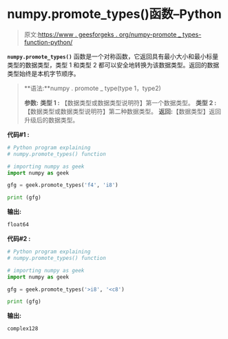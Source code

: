 # numpy.promote_types()函数–Python

> 原文:[https://www . geesforgeks . org/numpy-promote _ types-function-python/](https://www.geeksforgeeks.org/numpy-promote_types-function-python/)

**`numpy.promote_types()`** 函数是一个对称函数，它返回具有最小大小和最小标量类型的数据类型，类型 1 和类型 2 都可以安全地转换为该数据类型。返回的数据类型始终是本机字节顺序。

> **语法:**numpy . promote _ type(type 1，type2)
> 
> **参数:**
> **类型 1 :** 【数据类型或数据类型说明符】第一个数据类型。
> **类型 2 :** 【数据类型或数据类型说明符】第二种数据类型。
> **返回:**【数据类型】返回升级后的数据类型。

**代码#1 :**

```py
# Python program explaining
# numpy.promote_types() function

# importing numpy as geek 
import numpy as geek 

gfg = geek.promote_types('f4', 'i8')

print (gfg)
```

**输出:**

```py
float64

```

**代码#2 :**

```py
# Python program explaining
# numpy.promote_types() function

# importing numpy as geek 
import numpy as geek 

gfg = geek.promote_types('>i8', '<c8')

print (gfg)
```

**输出:**

```py
complex128

```
